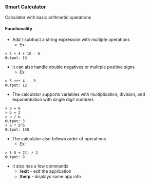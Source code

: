 ### Smart Calculator
Calculator with basic arithmetic operations

#### Functionality
* Add / subtract a string expression with multiple operations
  * Ex:
```console
> 5 + 4 + 10 - 6
Output: 13
```
* It can also handle double negatives or multiple positive signs
  * Ex: 
```console
> 5 +++ 4 -- 3
Output: 12
```
* The calculator supports variables with multiplication, division, and exponentiation with single digit numbers
```console
> a = 6
> b = 2
> a / b
Output: 3
> a * 5^b
Output: 150
```

* The calculator also follows order of operations
  * Ex:
```console
> (-5 + 21) / 2
Output: 8
  ```

* It also has a few commands
  * **/exit** - exit the application
  * **/help** - displays some app info